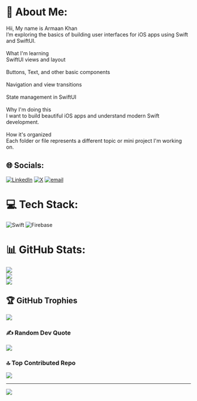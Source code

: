 # 💫 About Me:
Hii, My name is Armaan Khan<br>I’m exploring the basics of building user interfaces for iOS apps using Swift and SwiftUI.<br><br>What I'm learning<br>SwiftUI views and layout<br><br>Buttons, Text, and other basic components<br><br>Navigation and view transitions<br><br>State management in SwiftUI<br><br>Why I'm doing this<br>I want to build beautiful iOS apps and understand modern Swift development.<br><br>How it's organized<br>Each folder or file represents a different topic or mini project I'm working on.


## 🌐 Socials:
[![LinkedIn](https://img.shields.io/badge/LinkedIn-%230077B5.svg?logo=linkedin&logoColor=white)](https://linkedin.com/in/armaan535kh) [![X](https://img.shields.io/badge/X-black.svg?logo=X&logoColor=white)](https://x.com/@armaan535_kh) [![email](https://img.shields.io/badge/Email-D14836?logo=gmail&logoColor=white)](mailto:kh.armaan535@gmail.com) 

# 💻 Tech Stack:
![Swift](https://img.shields.io/badge/swift-F54A2A?style=for-the-badge&logo=swift&logoColor=white) ![Firebase](https://img.shields.io/badge/firebase-%23039BE5.svg?style=for-the-badge&logo=firebase)
# 📊 GitHub Stats:
![](https://github-readme-stats.vercel.app/api?username=armaan535kh&theme=dark&hide_border=false&include_all_commits=true&count_private=true)<br/>
![](https://nirzak-streak-stats.vercel.app/?user=armaan535kh&theme=dark&hide_border=false)<br/>
![](https://github-readme-stats.vercel.app/api/top-langs/?username=armaan535kh&theme=dark&hide_border=false&include_all_commits=true&count_private=true&layout=compact)

## 🏆 GitHub Trophies
![](https://github-profile-trophy.vercel.app/?username=armaan535kh&theme=radical&no-frame=false&no-bg=true&margin-w=4)

### ✍️ Random Dev Quote
![](https://quotes-github-readme.vercel.app/api?type=horizontal&theme=radical)

### 🔝 Top Contributed Repo
![](https://github-contributor-stats.vercel.app/api?username=armaan535kh&limit=5&theme=dark&combine_all_yearly_contributions=true)

---
[![](https://visitcount.itsvg.in/api?id=armaan535kh&icon=0&color=0)](https://visitcount.itsvg.in)

<!-- Proudly created with GPRM ( https://gprm.itsvg.in ) -->
